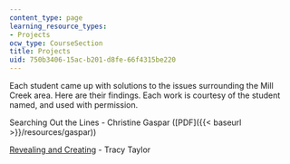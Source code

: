 ```yaml
---
content_type: page
learning_resource_types:
- Projects
ocw_type: CourseSection
title: Projects
uid: 750b3406-15ac-b201-d8fe-66f4315be220
---
```


Each student came up with solutions to the issues surrounding the Mill Creek area. Here are their findings. Each work is courtesy of the student named, and used with permission.

Searching Out the Lines - Christine Gaspar ([PDF]({{< baseurl >}}/resources/gaspar))

[Revealing and Creating](http://architecture.mit.edu/class/place/projects01/taylort/intention.html) - Tracy Taylor